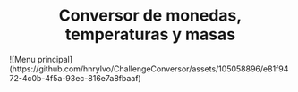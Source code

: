 <h1 align="center"> Conversor de monedas, temperaturas y masas </h1>
![Menu principal](https://github.com/hnrylvo/ChallengeConversor/assets/105058896/e81f9472-4c0b-4f5a-93ec-816e7a8fbaaf)
